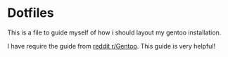 # Dotfiles
This is a file to guide myself of how i should layout my gentoo installation.

I have require the guide from [reddit r/Gentoo](https://www.reddit.com/r/Gentoo/comments/150r74m/guide_hyprland_nvidia_extremely_minimal_gentoo/).
This guide is very helpful!
